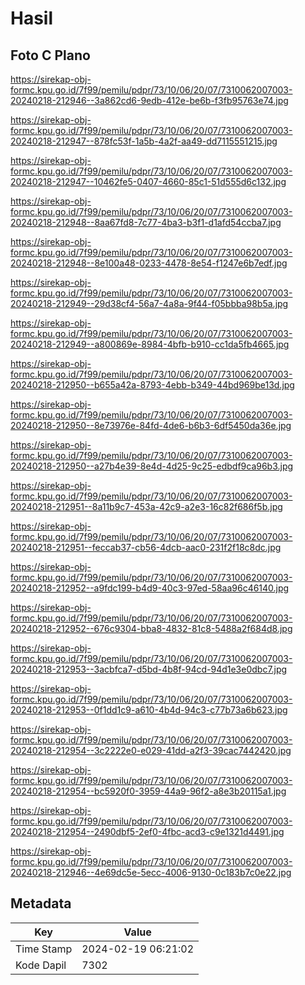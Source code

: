 # Hasil

## Foto C Plano

https://sirekap-obj-formc.kpu.go.id/7f99/pemilu/pdpr/73/10/06/20/07/7310062007003-20240218-212946--3a862cd6-9edb-412e-be6b-f3fb95763e74.jpg

https://sirekap-obj-formc.kpu.go.id/7f99/pemilu/pdpr/73/10/06/20/07/7310062007003-20240218-212947--878fc53f-1a5b-4a2f-aa49-dd7115551215.jpg

https://sirekap-obj-formc.kpu.go.id/7f99/pemilu/pdpr/73/10/06/20/07/7310062007003-20240218-212947--10462fe5-0407-4660-85c1-51d555d6c132.jpg

https://sirekap-obj-formc.kpu.go.id/7f99/pemilu/pdpr/73/10/06/20/07/7310062007003-20240218-212948--8aa67fd8-7c77-4ba3-b3f1-d1afd54ccba7.jpg

https://sirekap-obj-formc.kpu.go.id/7f99/pemilu/pdpr/73/10/06/20/07/7310062007003-20240218-212948--8e100a48-0233-4478-8e54-f1247e6b7edf.jpg

https://sirekap-obj-formc.kpu.go.id/7f99/pemilu/pdpr/73/10/06/20/07/7310062007003-20240218-212949--29d38cf4-56a7-4a8a-9f44-f05bbba98b5a.jpg

https://sirekap-obj-formc.kpu.go.id/7f99/pemilu/pdpr/73/10/06/20/07/7310062007003-20240218-212949--a800869e-8984-4bfb-b910-cc1da5fb4665.jpg

https://sirekap-obj-formc.kpu.go.id/7f99/pemilu/pdpr/73/10/06/20/07/7310062007003-20240218-212950--b655a42a-8793-4ebb-b349-44bd969be13d.jpg

https://sirekap-obj-formc.kpu.go.id/7f99/pemilu/pdpr/73/10/06/20/07/7310062007003-20240218-212950--8e73976e-84fd-4de6-b6b3-6df5450da36e.jpg

https://sirekap-obj-formc.kpu.go.id/7f99/pemilu/pdpr/73/10/06/20/07/7310062007003-20240218-212950--a27b4e39-8e4d-4d25-9c25-edbdf9ca96b3.jpg

https://sirekap-obj-formc.kpu.go.id/7f99/pemilu/pdpr/73/10/06/20/07/7310062007003-20240218-212951--8a11b9c7-453a-42c9-a2e3-16c82f686f5b.jpg

https://sirekap-obj-formc.kpu.go.id/7f99/pemilu/pdpr/73/10/06/20/07/7310062007003-20240218-212951--feccab37-cb56-4dcb-aac0-231f2f18c8dc.jpg

https://sirekap-obj-formc.kpu.go.id/7f99/pemilu/pdpr/73/10/06/20/07/7310062007003-20240218-212952--a9fdc199-b4d9-40c3-97ed-58aa96c46140.jpg

https://sirekap-obj-formc.kpu.go.id/7f99/pemilu/pdpr/73/10/06/20/07/7310062007003-20240218-212952--676c9304-bba8-4832-81c8-5488a2f684d8.jpg

https://sirekap-obj-formc.kpu.go.id/7f99/pemilu/pdpr/73/10/06/20/07/7310062007003-20240218-212953--3acbfca7-d5bd-4b8f-94cd-94d1e3e0dbc7.jpg

https://sirekap-obj-formc.kpu.go.id/7f99/pemilu/pdpr/73/10/06/20/07/7310062007003-20240218-212953--0f1dd1c9-a610-4b4d-94c3-c77b73a6b623.jpg

https://sirekap-obj-formc.kpu.go.id/7f99/pemilu/pdpr/73/10/06/20/07/7310062007003-20240218-212954--3c2222e0-e029-41dd-a2f3-39cac7442420.jpg

https://sirekap-obj-formc.kpu.go.id/7f99/pemilu/pdpr/73/10/06/20/07/7310062007003-20240218-212954--bc5920f0-3959-44a9-96f2-a8e3b20115a1.jpg

https://sirekap-obj-formc.kpu.go.id/7f99/pemilu/pdpr/73/10/06/20/07/7310062007003-20240218-212954--2490dbf5-2ef0-4fbc-acd3-c9e1321d4491.jpg

https://sirekap-obj-formc.kpu.go.id/7f99/pemilu/pdpr/73/10/06/20/07/7310062007003-20240218-212946--4e69dc5e-5ecc-4006-9130-0c183b7c0e22.jpg


## Metadata

| Key        | Value               |
| ---------- | ------------------- |
| Time Stamp | 2024-02-19 06:21:02 |
| Kode Dapil | 7302                |



